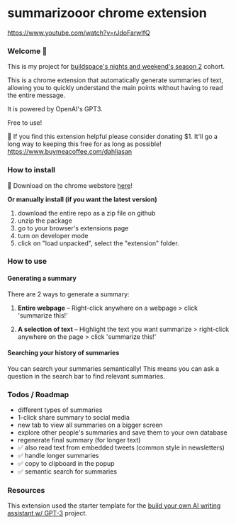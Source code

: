 # summarizooor chrome extension

https://www.youtube.com/watch?v=rJdoFarwlfQ

### Welcome 👋

This is my project for [buildspace's nights and weekend's season 2](https://buildspace.so/nights-and-weekends) cohort.

This is a chrome extension that automatically generate summaries of text, allowing you to quickly understand the main points without having to read the entire message.

It is powered by OpenAI's GPT3.

Free to use!

🫡 If you find this extension helpful please consider donating $1. It'll go a long way to keeping this free for as long as possible!
https://www.buymeacoffee.com/dahliasan

### How to install

🥳 Download on the chrome webstore [here](https://chrome.google.com/webstore/detail/tldr-summary-generator/khkckpdkkddnlhfebcglejikmgmimado)!

**Or manually install (if you want the latest version)**

1. download the entire repo as a zip file on github
2. unzip the package
3. go to your browser's extensions page
4. turn on developer mode
5. click on "load unpacked", select the "extension" folder.

### How to use

#### Generating a summary

There are 2 ways to generate a summary:

1. **Entire webpage** –
   Right-click anywhere on a webpage > click 'summarize this!'

2. **A selection of text** – Highlight the text you want summarize > right-click anywhere on the page > click 'summarize this!'

#### Searching your history of summaries

You can search your summaries semantically! This means you can ask a question in the search bar to find relevant summaries.

### Todos / Roadmap

- different types of summaries
- 1-click share summary to social media
- new tab to view all summaries on a bigger screen
- explore other people's summaries and save them to your own database
- regenerate final summary (for longer text)
- ✅ also read text from embedded tweets (common style in newsletters)
- ✅ handle longer summaries
- ✅ copy to clipboard in the popup
- ✅ semantic search for summaries

### Resources

This extension used the starter template for the [build your own AI writing assistant w/ GPT-3](https://buildspace.so/builds/ai-writer) project.
